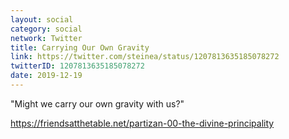 ```yaml
---
layout: social
category: social
network: Twitter
title: Carrying Our Own Gravity
link: https://twitter.com/steinea/status/1207813635185078272
twitterID: 1207813635185078272
date: 2019-12-19
---
```


"Might we carry our own gravity with us?"

<https://friendsatthetable.net/partizan-00-the-divine-principality>

